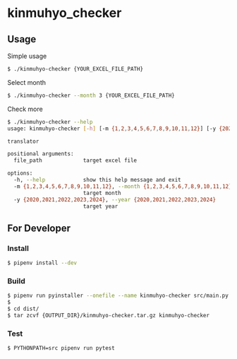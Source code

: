 # kinmuhyo_checker

## Usage

Simple usage

```bash
$ ./kinmuhyo-checker {YOUR_EXCEL_FILE_PATH}
```

Select month

```bash
$ ./kinmuhyo-checker --month 3 {YOUR_EXCEL_FILE_PATH}
```

Check more

```bash
$ ./kinmuhyo-checker --help
usage: kinmuhyo-checker [-h] [-m {1,2,3,4,5,6,7,8,9,10,11,12}] [-y {2020,2021,2022,2023,2024}] file_path

translator

positional arguments:
  file_path             target excel file

options:
  -h, --help            show this help message and exit
  -m {1,2,3,4,5,6,7,8,9,10,11,12}, --month {1,2,3,4,5,6,7,8,9,10,11,12}
                        target month
  -y {2020,2021,2022,2023,2024}, --year {2020,2021,2022,2023,2024}
                        target year
```


## For Developer

### Install

```bash
$ pipenv install --dev
```

### Build

```bash
$ pipenv run pyinstaller --onefile --name kinmuhyo-checker src/main.py
$
$ cd dist/
$ tar zcvf {OUTPUT_DIR}/kinmuhyo-checker.tar.gz kinmuhyo-checker
```

### Test

```bash
$ PYTHONPATH=src pipenv run pytest
```
